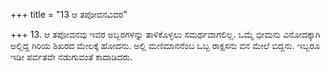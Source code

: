 +++
title = "13 ಆ ತಪೋವನವಿವರ"

+++
13. ಆ ತಪೋವನವು ಇವರ ಅಬ್ಬರಗಳನ್ನು ತಾಳಿಕೊಳ್ಳಲು ಸಮರ್ಥವಾಗಲಿಲ್ಲ. ಒಮ್ಮೆ ಭೀಮನು ವಿನೋದಕ್ಕಾಗಿ ಅಲ್ಲಿದ್ದ ಗಿರಿಯ ಶಿಖರದ ಮೇಲಕ್ಕೆ ಹೋದನು. ಅಲ್ಲಿ ಮಣಿಮಾನನೆಂಬ ಒಬ್ಬ ರಾಕ್ಷಸನು ವನ ಮೇಲೆ ಬಿದ್ದನು. ಇಬ್ಬರೂ ಇಡೀ ಪರ್ವತವೇ ನಡುಗುವಂತೆ ಕಾದಾಡಿದರು.